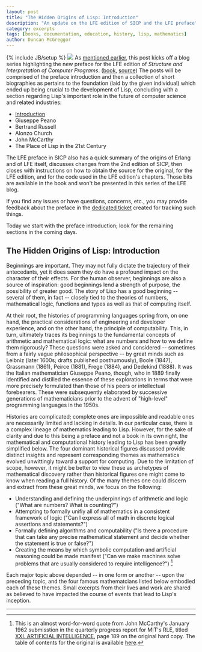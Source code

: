 ```yaml
---
layout: post
title: "The Hidden Origins of Lisp: Introduction"
description: "An update on the LFE edition of SICP and the LFE preface"
category: excerpts
tags: [books, documentation, education, history, lisp, mathematics]
author: Duncan McGreggor
---
```

{% include JB/setup %}
<a href="{{ site.base_url }}/assets/images/posts/sicp.jpg"><img class="right medium" src="{{ site.base_url }}/assets/images/posts/sicp.jpg" /></a>
As [mentioned earlier](http://blog.lfe.io/update/2015/03/22/1342-sicp-the-lfe-edition-update/),
this post kicks off a blog series highlighting the new preface for the LFE
edition of *Structure and Interpretation of Computer Programs*.
([book](http://lfe.gitbooks.io/sicp/content/index.html),
[source](https://github.com/lfe/sicp)) The posts will be comprised of the
preface introduction and then a collection of short biographies as pertains to
the foundation (laid by the given individual) which ended up being crucial to
the development of Lisp, concluding with a section regarding Lisp's important
role in the future of computer science and related industries:

 * [Introduction](/excerpts/2015/03/22/1445-the-hidden-origins-of-lisp-introduction/)
 * Giuseppe Peano
 * Bertrand Russell
 * Alonzo Church
 * John McCarthy
 * The Place of Lisp in the 21st Century

The LFE preface in SICP also has a quick summary of the origins of Erlang
and of LFE itself, discusses changes from the 2nd edition of SICP, then
closes with instructions on how to obtain the source for the original, for the
LFE edition, and for the code used in the LFE edition's chapters. Those bits
are available in the book and won't be presented in this series of the LFE
blog.

If you find any issues or have questions, concerns, etc., you may provide
feedback about the preface in the
[dedicated ticket](https://github.com/lfe/sicp/issues/6) created for tracking
such things.

Today we start with the preface introduction; look for the remaining sections
in the coming days.


## The Hidden Origins of Lisp: Introduction

Beginnings are important. They may not fully dictate the trajectory of their
antecedants, yet it does seem they do have a profound impact on the character
of their effects. For the human observer, beginnings are also a source of
inspiration: good beginnings lend a strength of purpose, the possibility of
greater good. The story of Lisp has a good beginning -- several of them, in
fact -- closely tied to the theories of numbers, mathematical logic, functions
and types as well as that of computing itself.

At their root, the histories of programming languages spring from, on one hand,
the practical considerations of engineering and developer experience, and on
the other hand, the principle of computability. This, in turn, ultimately
traces its beginnings to the fundamental concepts of arithmetic and
mathematical logic: what are numbers and how to we define them rigorously?
These questions were asked and considered -- sometimes from a fairly vague
philosophical perspective -- by great minds such as Leibniz (later 1600s;
drafts published posthumously), Boole (1847), Grassmann (1861), Peirce (1881),
Frege (1884), and Dedekind (1888). It was the Italian mathematician Giuseppe
Peano, though, who in 1889 finally identified and distilled the essence of
these explorations in terms that were more precisely formulated than those of
his peers or intellectual forebearers. These were subsequently elaborated by
successive generations of mathematicians prior to the advent of "high-level"
programming languages in the 1950s.

Histories are complicated; complete ones are impossible and readable ones are
necessarily limited and lacking in details. In our particular case, there is a
complex lineage of mathematics leading to Lisp. However, for the sake of
clarity and due to this being a preface and not a book in its own right, the
mathematical and computational history leading to Lisp has been greatly
simplified below. The four dominant historical figures discussed provide
distinct insights and represent corresponding themes as mathematics evolved
unwittingly toward a support for computing. Due to the limitation of scope,
however, it might be better to view these as archetypes of mathematical
discovery rather than historical figures one might come to know when reading a
full history. Of the many themes one could discern and extract from these great
minds, we focus on the following:

* Understanding and defining the underpinnings of arithmetic and logic ("What are
  numbers? What is counting?")
* Attempting to formally unifiy all of mathematics in a consistent framework of
  logic ("Can I express all of math in discrete logical assertions and
  statements?")
* Formally defining algorithms and computability ("Is there a procedure that can
  take any precise mathematical statement and decide whether the statement is
  true or false?")
* Creating the means by which symbolic computation and artificial reasoning could
  be made manifest ("Can we make machines solve problems that are usually
  considered to require intelligence?") [^1]

Each major topic above depended -- in one form or another -- upon the preceding
topic, and the four famous mathematcians listed below embodied each of these
themes. Small excerpts from their lives and work are shared as believed to have
impacted the course of events that lead to Lisp's inception.


----

[^1]: This is an almost word-for-word quote from John McCarthy's January 1962
      submisstion in the quarterly progress report for MIT's RLE, titled
      [XXI. ARTIFICIAL INTELLIGENCE](http://dspace.mit.edu/bitstream/handle/1721.1/53661/RLE_QPR_064_XXI.pdf),
      page 189 on the original hard copy. The table of contents for the
      original is available
      [here](http://dspace.mit.edu/bitstream/handle/1721.1/53645/RLE_QPR_064_TOC.pdf).
